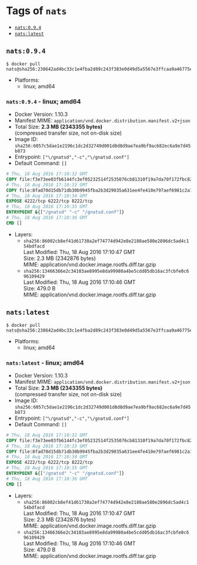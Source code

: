 <!-- THIS FILE IS GENERATED VIA './update-tag-details.sh' -->

# Tags of `nats`

-	[`nats:0.9.4`](#nats094)
-	[`nats:latest`](#natslatest)

## `nats:0.9.4`

```console
$ docker pull nats@sha256:238642ad4bc33c1e4fba2d89c243f383e0d49d5a5567e3ffcaa9a46775ecca7f
```

-	Platforms:
	-	linux; amd64

### `nats:0.9.4` - linux; amd64

-	Docker Version: 1.10.3
-	Manifest MIME: `application/vnd.docker.distribution.manifest.v2+json`
-	Total Size: **2.3 MB (2343355 bytes)**  
	(compressed transfer size, not on-disk size)
-	Image ID: `sha256:6057c5dae1e2196c1dc2d32749d001d8d8d9ae7ea9bf9ac682ec6a9e7d45b873`
-	Entrypoint: `["\/gnatsd","-c","\/gnatsd.conf"]`
-	Default Command: `[]`

```dockerfile
# Thu, 18 Aug 2016 17:10:32 GMT
COPY file:f3e73ee03fb6144fc3ef05232514f2535076cb81310f19a7da70f172fbc82ea5 in /gnatsd
# Thu, 18 Aug 2016 17:10:33 GMT
COPY file:8fad70d15db71db30b9945fba2b3d29035a631ee4fe410e797aef6981c2a1879 in /gnatsd.conf
# Thu, 18 Aug 2016 17:10:34 GMT
EXPOSE 4222/tcp 6222/tcp 8222/tcp
# Thu, 18 Aug 2016 17:10:35 GMT
ENTRYPOINT &{["/gnatsd" "-c" "/gnatsd.conf"]}
# Thu, 18 Aug 2016 17:10:36 GMT
CMD []
```

-	Layers:
	-	`sha256:86002cb8ef41d61730a2ef74774d942e8e2180ae580e2896dc5ad4c154bdfacd`  
		Last Modified: Thu, 18 Aug 2016 17:10:47 GMT  
		Size: 2.3 MB (2342876 bytes)  
		MIME: application/vnd.docker.image.rootfs.diff.tar.gzip
	-	`sha256:13466366e2c34103ae8995e8da99980a4be5cdd05db16ac3fcbfe0c696109429`  
		Last Modified: Thu, 18 Aug 2016 17:10:46 GMT  
		Size: 479.0 B  
		MIME: application/vnd.docker.image.rootfs.diff.tar.gzip

## `nats:latest`

```console
$ docker pull nats@sha256:238642ad4bc33c1e4fba2d89c243f383e0d49d5a5567e3ffcaa9a46775ecca7f
```

-	Platforms:
	-	linux; amd64

### `nats:latest` - linux; amd64

-	Docker Version: 1.10.3
-	Manifest MIME: `application/vnd.docker.distribution.manifest.v2+json`
-	Total Size: **2.3 MB (2343355 bytes)**  
	(compressed transfer size, not on-disk size)
-	Image ID: `sha256:6057c5dae1e2196c1dc2d32749d001d8d8d9ae7ea9bf9ac682ec6a9e7d45b873`
-	Entrypoint: `["\/gnatsd","-c","\/gnatsd.conf"]`
-	Default Command: `[]`

```dockerfile
# Thu, 18 Aug 2016 17:10:32 GMT
COPY file:f3e73ee03fb6144fc3ef05232514f2535076cb81310f19a7da70f172fbc82ea5 in /gnatsd
# Thu, 18 Aug 2016 17:10:33 GMT
COPY file:8fad70d15db71db30b9945fba2b3d29035a631ee4fe410e797aef6981c2a1879 in /gnatsd.conf
# Thu, 18 Aug 2016 17:10:34 GMT
EXPOSE 4222/tcp 6222/tcp 8222/tcp
# Thu, 18 Aug 2016 17:10:35 GMT
ENTRYPOINT &{["/gnatsd" "-c" "/gnatsd.conf"]}
# Thu, 18 Aug 2016 17:10:36 GMT
CMD []
```

-	Layers:
	-	`sha256:86002cb8ef41d61730a2ef74774d942e8e2180ae580e2896dc5ad4c154bdfacd`  
		Last Modified: Thu, 18 Aug 2016 17:10:47 GMT  
		Size: 2.3 MB (2342876 bytes)  
		MIME: application/vnd.docker.image.rootfs.diff.tar.gzip
	-	`sha256:13466366e2c34103ae8995e8da99980a4be5cdd05db16ac3fcbfe0c696109429`  
		Last Modified: Thu, 18 Aug 2016 17:10:46 GMT  
		Size: 479.0 B  
		MIME: application/vnd.docker.image.rootfs.diff.tar.gzip
